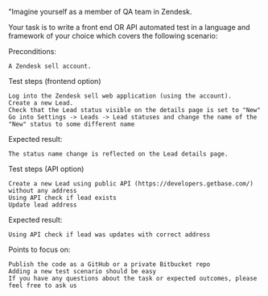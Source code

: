 "Imagine yourself as a member of QA team in Zendesk.

Your task is to write a front end OR API automated test in a language and framework of your choice which covers the following scenario:

Preconditions:

    A Zendesk sell account.

Test steps (frontend option)

    Log into the Zendesk sell web application (using the account).
    Create a new Lead.
    Check that the Lead status visible on the details page is set to "New"
    Go into Settings -> Leads -> Lead statuses and change the name of the "New" status to some different name

Expected result:

    The status name change is reflected on the Lead details page.

Test steps (API option)

    Create a new Lead using public API (https://developers.getbase.com/) without any address
    Using API check if lead exists
    Update lead address

Expected result:

    Using API check if lead was updates with correct address


Points to focus on:

    Publish the code as a GitHub or a private Bitbucket repo
    Adding a new test scenario should be easy
    If you have any questions about the task or expected outcomes, please feel free to ask us